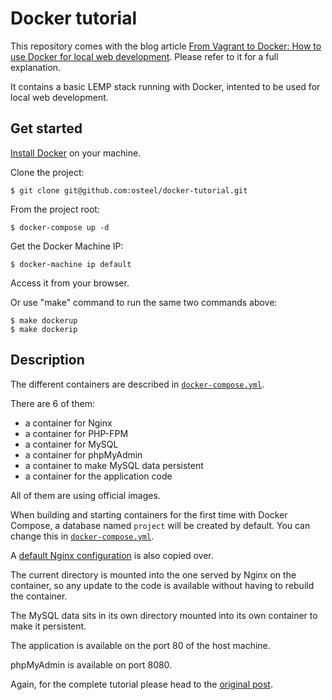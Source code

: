 # Docker tutorial

This repository comes with the blog article [From Vagrant to Docker: How to use Docker for local web development](http://blog.osteel.me/posts/2015/12/18/from-vagrant-to-docker-how-to-use-docker-for-local-web-development.html "From Vagrant to Docker: How to use Docker for local web development"). Please refer to it for a full explanation.

It contains a basic LEMP stack running with Docker, intented to be used for local web development.

## Get started

[Install Docker](https://docs.docker.com/engine/installation/ "Install Docker Engine") on your machine.

Clone the project:

    $ git clone git@github.com:osteel/docker-tutorial.git

From the project root:

    $ docker-compose up -d

Get the Docker Machine IP:

    $ docker-machine ip default

Access it from your browser.

Or use "make" command to run the same two commands above:

    $ make dockerup
    $ make dockerip


## Description

The different containers are described in [`docker-compose.yml`](https://github.com/osteel/docker-tutorial/blob/master/docker-compose.yml).

There are 6 of them:

 - a container for Nginx
 - a container for PHP-FPM
 - a container for MySQL
 - a container for phpMyAdmin
 - a container to make MySQL data persistent
 - a container for the application code

All of them are using official images.

When building and starting containers for the first time with Docker Compose, a database named `project` will be created by default. You can change this in [`docker-compose.yml`](https://github.com/osteel/docker-tutorial/blob/master/docker-compose.yml).

A [default Nginx configuration](https://github.com/osteel/docker-tutorial/blob/master/nginx/default.conf) is also copied over.

The current directory is mounted into the one served by Nginx on the container, so any update to the code is available without having to rebuild the container.

The MySQL data sits in its own directory mounted into its own container to make it persistent.

The application is available on the port 80 of the host machine.

phpMyAdmin is available on port 8080.

Again, for the complete tutorial please head to the [original post](http://blog.osteel.me/posts/2015/12/18/from-vagrant-to-docker-how-to-use-docker-for-local-web-development.html "From Vagrant to Docker: How to use Docker for local web development").
